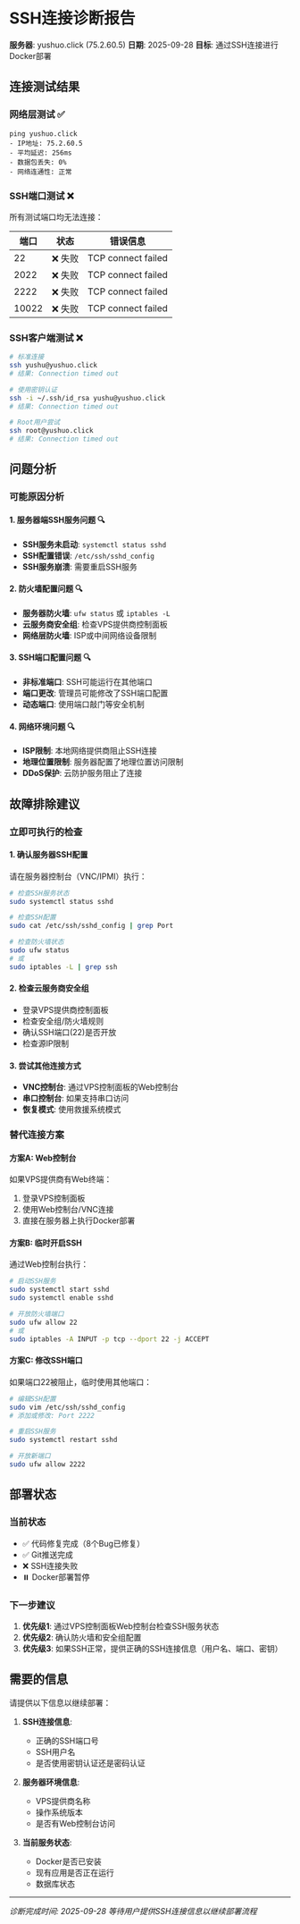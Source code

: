 # SSH连接诊断报告
**服务器**: yushuo.click (75.2.60.5)
**日期**: 2025-09-28
**目标**: 通过SSH连接进行Docker部署

## 连接测试结果

### 网络层测试 ✅
```
ping yushuo.click
- IP地址: 75.2.60.5
- 平均延迟: 256ms
- 数据包丢失: 0%
- 网络连通性: 正常
```

### SSH端口测试 ❌
所有测试端口均无法连接：

| 端口 | 状态 | 错误信息 |
|------|------|----------|
| 22   | ❌ 失败 | TCP connect failed |
| 2022 | ❌ 失败 | TCP connect failed |
| 2222 | ❌ 失败 | TCP connect failed |
| 10022| ❌ 失败 | TCP connect failed |

### SSH客户端测试 ❌
```bash
# 标准连接
ssh yushu@yushuo.click
# 结果: Connection timed out

# 使用密钥认证
ssh -i ~/.ssh/id_rsa yushu@yushuo.click
# 结果: Connection timed out

# Root用户尝试
ssh root@yushuo.click
# 结果: Connection timed out
```

## 问题分析

### 可能原因分析

#### 1. 服务器端SSH服务问题 🔍
- **SSH服务未启动**: `systemctl status sshd`
- **SSH配置错误**: `/etc/ssh/sshd_config`
- **SSH服务崩溃**: 需要重启SSH服务

#### 2. 防火墙配置问题 🔍
- **服务器防火墙**: `ufw status` 或 `iptables -L`
- **云服务商安全组**: 检查VPS提供商控制面板
- **网络层防火墙**: ISP或中间网络设备限制

#### 3. SSH端口配置问题 🔍
- **非标准端口**: SSH可能运行在其他端口
- **端口更改**: 管理员可能修改了SSH端口配置
- **动态端口**: 使用端口敲门等安全机制

#### 4. 网络环境问题 🔍
- **ISP限制**: 本地网络提供商阻止SSH连接
- **地理位置限制**: 服务器配置了地理位置访问限制
- **DDoS保护**: 云防护服务阻止了连接

## 故障排除建议

### 立即可执行的检查

#### 1. 确认服务器SSH配置
请在服务器控制台（VNC/IPMI）执行：
```bash
# 检查SSH服务状态
sudo systemctl status sshd

# 检查SSH配置
sudo cat /etc/ssh/sshd_config | grep Port

# 检查防火墙状态
sudo ufw status
# 或
sudo iptables -L | grep ssh
```

#### 2. 检查云服务商安全组
- 登录VPS提供商控制面板
- 检查安全组/防火墙规则
- 确认SSH端口(22)是否开放
- 检查源IP限制

#### 3. 尝试其他连接方式
- **VNC控制台**: 通过VPS控制面板的Web控制台
- **串口控制台**: 如果支持串口访问
- **恢复模式**: 使用救援系统模式

### 替代连接方案

#### 方案A: Web控制台
如果VPS提供商有Web终端：
1. 登录VPS控制面板
2. 使用Web控制台/VNC连接
3. 直接在服务器上执行Docker部署

#### 方案B: 临时开启SSH
通过Web控制台执行：
```bash
# 启动SSH服务
sudo systemctl start sshd
sudo systemctl enable sshd

# 开放防火墙端口
sudo ufw allow 22
# 或
sudo iptables -A INPUT -p tcp --dport 22 -j ACCEPT
```

#### 方案C: 修改SSH端口
如果端口22被阻止，临时使用其他端口：
```bash
# 编辑SSH配置
sudo vim /etc/ssh/sshd_config
# 添加或修改: Port 2222

# 重启SSH服务
sudo systemctl restart sshd

# 开放新端口
sudo ufw allow 2222
```

## 部署状态

### 当前状态
- ✅ 代码修复完成（8个Bug已修复）
- ✅ Git推送完成
- ❌ SSH连接失败
- ⏸️ Docker部署暂停

### 下一步建议
1. **优先级1**: 通过VPS控制面板Web控制台检查SSH服务状态
2. **优先级2**: 确认防火墙和安全组配置
3. **优先级3**: 如果SSH正常，提供正确的SSH连接信息（用户名、端口、密钥）

## 需要的信息

请提供以下信息以继续部署：

1. **SSH连接信息**:
   - 正确的SSH端口号
   - SSH用户名
   - 是否使用密钥认证还是密码认证

2. **服务器环境信息**:
   - VPS提供商名称
   - 操作系统版本
   - 是否有Web控制台访问

3. **当前服务状态**:
   - Docker是否已安装
   - 现有应用是否正在运行
   - 数据库状态

---
*诊断完成时间: 2025-09-28*
*等待用户提供SSH连接信息以继续部署流程*